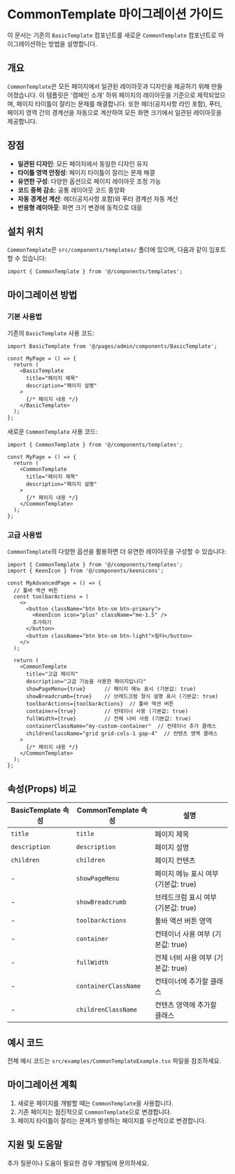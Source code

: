 # CommonTemplate 마이그레이션 가이드

이 문서는 기존의 `BasicTemplate` 컴포넌트를 새로운 `CommonTemplate` 컴포넌트로 마이그레이션하는 방법을 설명합니다.

## 개요

`CommonTemplate`은 모든 페이지에서 일관된 레이아웃과 디자인을 제공하기 위해 만들어졌습니다. 이 템플릿은 '캠페인 소개' 하위 페이지의 레이아웃을 기준으로 제작되었으며, 페이지 타이틀이 잘리는 문제를 해결합니다. 또한 헤더(공지사항 라인 포함), 푸터, 페이지 영역 간의 경계선을 자동으로 계산하여 모든 화면 크기에서 일관된 레이아웃을 제공합니다.

## 장점

- **일관된 디자인**: 모든 페이지에서 동일한 디자인 유지
- **타이틀 영역 안정성**: 페이지 타이틀이 잘리는 문제 해결
- **유연한 구성**: 다양한 옵션으로 페이지 레이아웃 조정 가능
- **코드 중복 감소**: 공통 레이아웃 코드 중앙화
- **자동 경계선 계산**: 헤더(공지사항 포함)와 푸터 경계선 자동 계산
- **반응형 레이아웃**: 화면 크기 변경에 동적으로 대응

## 설치 위치

`CommonTemplate`은 `src/components/templates/` 폴더에 있으며, 다음과 같이 임포트할 수 있습니다:

```tsx
import { CommonTemplate } from '@/components/templates';
```

## 마이그레이션 방법

### 기본 사용법

기존의 `BasicTemplate` 사용 코드:

```tsx
import BasicTemplate from '@/pages/admin/components/BasicTemplate';

const MyPage = () => {
  return (
    <BasicTemplate
      title="페이지 제목"
      description="페이지 설명"
    >
      {/* 페이지 내용 */}
    </BasicTemplate>
  );
};
```

새로운 `CommonTemplate` 사용 코드:

```tsx
import { CommonTemplate } from '@/components/templates';

const MyPage = () => {
  return (
    <CommonTemplate
      title="페이지 제목"
      description="페이지 설명"
    >
      {/* 페이지 내용 */}
    </CommonTemplate>
  );
};
```

### 고급 사용법

`CommonTemplate`의 다양한 옵션을 활용하면 더 유연한 레이아웃을 구성할 수 있습니다:

```tsx
import { CommonTemplate } from '@/components/templates';
import { KeenIcon } from '@/components/keenicons';

const MyAdvancedPage = () => {
  // 툴바 액션 버튼
  const toolbarActions = (
    <>
      <button className="btn btn-sm btn-primary">
        <KeenIcon icon="plus" className="me-1.5" />
        추가하기
      </button>
      <button className="btn btn-sm btn-light">필터</button>
    </>
  );

  return (
    <CommonTemplate
      title="고급 페이지"
      description="고급 기능을 사용한 페이지입니다"
      showPageMenu={true}      // 페이지 메뉴 표시 (기본값: true)
      showBreadcrumb={true}    // 브레드크럼 형식 설명 표시 (기본값: true)
      toolbarActions={toolbarActions}  // 툴바 액션 버튼
      container={true}         // 컨테이너 사용 (기본값: true)
      fullWidth={true}         // 전체 너비 사용 (기본값: true)
      containerClassName="my-custom-container"  // 컨테이너 추가 클래스
      childrenClassName="grid grid-cols-1 gap-4"  // 컨텐츠 영역 클래스
    >
      {/* 페이지 내용 */}
    </CommonTemplate>
  );
};
```

## 속성(Props) 비교

| BasicTemplate 속성 | CommonTemplate 속성 | 설명 |
|-------------------|-------------------|------|
| `title` | `title` | 페이지 제목 |
| `description` | `description` | 페이지 설명 |
| `children` | `children` | 페이지 컨텐츠 |
| - | `showPageMenu` | 페이지 메뉴 표시 여부 (기본값: true) |
| - | `showBreadcrumb` | 브레드크럼 표시 여부 (기본값: true) |
| - | `toolbarActions` | 툴바 액션 버튼 영역 |
| - | `container` | 컨테이너 사용 여부 (기본값: true) |
| - | `fullWidth` | 전체 너비 사용 여부 (기본값: true) |
| - | `containerClassName` | 컨테이너에 추가할 클래스 |
| - | `childrenClassName` | 컨텐츠 영역에 추가할 클래스 |

## 예시 코드

전체 예시 코드는 `src/examples/CommonTemplateExample.tsx` 파일을 참조하세요.

## 마이그레이션 계획

1. 새로운 페이지를 개발할 때는 `CommonTemplate`을 사용합니다.
2. 기존 페이지는 점진적으로 `CommonTemplate`으로 변경합니다.
3. 페이지 타이틀이 잘리는 문제가 발생하는 페이지를 우선적으로 변경합니다.

## 지원 및 도움말

추가 질문이나 도움이 필요한 경우 개발팀에 문의하세요.